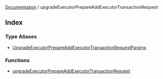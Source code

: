 [Documentation](../README.md) / upgradeExecutorPrepareAddExecutorTransactionRequest

## Index

### Type Aliases

- [UpgradeExecutorPrepareAddExecutorTransactionRequestParams](type-aliases/UpgradeExecutorPrepareAddExecutorTransactionRequestParams.md)

### Functions

- [upgradeExecutorPrepareAddExecutorTransactionRequest](functions/upgradeExecutorPrepareAddExecutorTransactionRequest.md)
